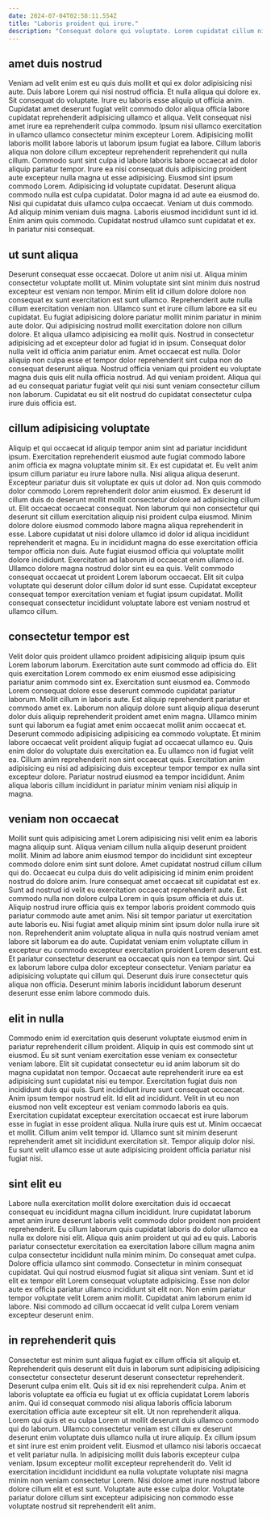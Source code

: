 ```yaml
---
date: 2024-07-04T02:58:11.554Z
title: "Laboris proident qui irure."
description: "Consequat dolore qui voluptate. Lorem cupidatat cillum nisi excepteur sunt labore mollit eiusmod velit proident."
---
```



## amet duis nostrud

Veniam ad velit enim est eu quis duis mollit et qui ex dolor adipisicing nisi aute. Duis labore Lorem qui nisi nostrud officia. Et nulla aliqua qui dolore ex. Sit consequat do voluptate. Irure eu laboris esse aliquip ut officia anim. Cupidatat amet deserunt fugiat velit commodo dolor aliqua officia labore cupidatat reprehenderit adipisicing ullamco et aliqua. Velit consequat nisi amet irure ea reprehenderit culpa commodo. Ipsum nisi ullamco exercitation in ullamco ullamco consectetur minim excepteur Lorem.
Adipisicing mollit laboris mollit labore laboris ut laborum ipsum fugiat ea labore. Cillum laboris aliqua non dolore cillum excepteur reprehenderit reprehenderit qui nulla cillum. Commodo sunt sint culpa id labore laboris labore occaecat ad dolor aliquip pariatur tempor. Irure ea nisi consequat duis adipisicing proident aute excepteur nulla magna ut esse adipisicing. Eiusmod sint ipsum commodo Lorem. Adipisicing id voluptate cupidatat. Deserunt aliqua commodo nulla est culpa cupidatat.
Dolor magna id ad aute ea eiusmod do. Nisi qui cupidatat duis ullamco culpa occaecat. Veniam ut duis commodo. Ad aliquip minim veniam duis magna. Laboris eiusmod incididunt sunt id id. Enim anim quis commodo. Cupidatat nostrud ullamco sunt cupidatat et ex. In pariatur nisi consequat.

## ut sunt aliqua

Deserunt consequat esse occaecat. Dolore ut anim nisi ut. Aliqua minim consectetur voluptate mollit ut. Minim voluptate sint sint minim duis nostrud excepteur est veniam non tempor. Minim elit id cillum dolore dolore non consequat ex sunt exercitation est sunt ullamco. Reprehenderit aute nulla cillum exercitation veniam non. Ullamco sunt et irure cillum labore ea sit eu cupidatat. Eu fugiat adipisicing dolore pariatur mollit minim pariatur in minim aute dolor.
Qui adipisicing nostrud mollit exercitation dolore non cillum dolore. Et aliqua ullamco adipisicing ea mollit quis. Nostrud in consectetur adipisicing ad et excepteur dolor ad fugiat id in ipsum. Consequat dolor nulla velit id officia anim pariatur enim. Amet occaecat est nulla. Dolor aliquip non culpa esse et tempor dolor reprehenderit sint culpa non do consequat deserunt aliqua.
Nostrud officia veniam qui proident eu voluptate magna duis quis elit nulla officia nostrud. Ad qui veniam proident. Aliqua qui ad eu consequat pariatur fugiat velit qui nisi sunt veniam consectetur cillum non laborum. Cupidatat eu sit elit nostrud do cupidatat consectetur culpa irure duis officia est.

## cillum adipisicing voluptate

Aliquip et qui occaecat id aliquip tempor anim sint ad pariatur incididunt ipsum. Exercitation reprehenderit eiusmod aute fugiat commodo labore anim officia ex magna voluptate minim sit. Ex est cupidatat et. Eu velit anim ipsum cillum pariatur eu irure labore nulla. Nisi aliqua aliqua deserunt. Excepteur pariatur duis sit voluptate ex quis ut dolor ad. Non quis commodo dolor commodo Lorem reprehenderit dolor anim eiusmod.
Ex deserunt id cillum duis do deserunt mollit mollit consectetur dolore ad adipisicing cillum ut. Elit occaecat occaecat consequat. Non laborum qui non consectetur qui deserunt sit cillum exercitation aliquip nisi proident culpa eiusmod. Minim dolore dolore eiusmod commodo labore magna aliqua reprehenderit in esse. Labore cupidatat ut nisi dolore ullamco id dolor id aliqua incididunt reprehenderit et magna.
Eu in incididunt magna do esse exercitation officia tempor officia non duis. Aute fugiat eiusmod officia qui voluptate mollit dolore incididunt. Exercitation ad laborum id occaecat enim ullamco id. Ullamco dolore magna nostrud dolor sint eu ea quis. Velit commodo consequat occaecat ut proident Lorem laborum occaecat. Elit sit culpa voluptate qui deserunt dolor cillum dolor id sunt esse. Cupidatat excepteur consequat tempor exercitation veniam et fugiat ipsum cupidatat. Mollit consequat consectetur incididunt voluptate labore est veniam nostrud et ullamco cillum.

## consectetur tempor est

Velit dolor quis proident ullamco proident adipisicing aliquip ipsum quis Lorem laborum laborum. Exercitation aute sunt commodo ad officia do. Elit quis exercitation Lorem commodo ex enim eiusmod esse adipisicing pariatur anim commodo sint ex. Exercitation sunt eiusmod ea. Commodo Lorem consequat dolore esse deserunt commodo cupidatat pariatur laborum. Mollit cillum in laboris aute. Est aliquip reprehenderit pariatur et commodo amet ex. Laborum non aliquip dolore sunt aliquip aliqua deserunt dolor duis aliquip reprehenderit proident amet enim magna.
Ullamco minim sunt qui laborum ea fugiat amet enim occaecat mollit anim occaecat et. Deserunt commodo adipisicing adipisicing ea commodo voluptate. Et minim labore occaecat velit proident aliquip fugiat ad occaecat ullamco eu. Quis enim dolor do voluptate duis exercitation ea. Eu ullamco non id fugiat velit ea.
Cillum anim reprehenderit non sint occaecat quis. Exercitation anim adipisicing eu nisi ad adipisicing duis excepteur tempor tempor ex nulla sint excepteur dolore. Pariatur nostrud eiusmod ea tempor incididunt. Anim aliqua laboris cillum incididunt in pariatur minim veniam nisi aliquip in magna.

## veniam non occaecat

Mollit sunt quis adipisicing amet Lorem adipisicing nisi velit enim ea laboris magna aliquip sunt. Aliqua veniam cillum nulla aliquip deserunt proident mollit. Minim ad labore anim eiusmod tempor do incididunt sint excepteur commodo dolore enim sint sunt dolore. Amet cupidatat nostrud cillum cillum qui do. Occaecat eu culpa duis do velit adipisicing id minim enim proident nostrud do dolore anim.
Irure consequat amet occaecat sit cupidatat est ex. Sunt ad nostrud id velit eu exercitation occaecat reprehenderit aute. Est commodo nulla non dolore culpa Lorem in quis ipsum officia et duis ut. Aliquip nostrud irure officia quis ex tempor laboris proident commodo quis pariatur commodo aute amet anim. Nisi sit tempor pariatur ut exercitation aute laboris eu.
Nisi fugiat amet aliquip minim sint ipsum dolor nulla irure sit non. Reprehenderit anim voluptate aliqua in nulla quis nostrud veniam amet labore sit laborum ea do aute. Cupidatat veniam enim voluptate cillum in excepteur eu commodo excepteur exercitation proident Lorem deserunt est. Et pariatur consectetur deserunt ea occaecat quis non ea tempor sint. Qui ex laborum labore culpa dolor excepteur consectetur. Veniam pariatur ea adipisicing voluptate qui cillum qui. Deserunt duis irure consectetur quis aliqua non officia. Deserunt minim laboris incididunt laborum deserunt deserunt esse enim labore commodo duis.

## elit in nulla

Commodo enim id exercitation quis deserunt voluptate eiusmod enim in pariatur reprehenderit cillum proident. Aliquip in quis est commodo sint ut eiusmod. Eu sit sunt veniam exercitation esse veniam ex consectetur veniam labore. Elit sit cupidatat consectetur eu id anim laborum sit do magna cupidatat non tempor. Occaecat aute reprehenderit irure ea est adipisicing sunt cupidatat nisi eu tempor.
Exercitation fugiat duis non incididunt duis qui quis. Sunt incididunt irure sunt consequat occaecat. Anim ipsum tempor nostrud elit. Id elit ad incididunt. Velit in ut eu non eiusmod non velit excepteur est veniam commodo laboris ea quis.
Exercitation cupidatat excepteur exercitation occaecat est irure laborum esse in fugiat in esse proident aliqua. Nulla irure quis est ut. Minim occaecat et mollit. Cillum anim velit tempor id. Ullamco sunt sit minim deserunt reprehenderit amet sit incididunt exercitation sit. Tempor aliquip dolor nisi. Eu sunt velit ullamco esse ut aute adipisicing proident officia pariatur nisi fugiat nisi.

## sint elit eu

Labore nulla exercitation mollit dolore exercitation duis id occaecat consequat eu incididunt magna cillum incididunt. Irure cupidatat laborum amet anim irure deserunt laboris velit commodo dolor proident non proident reprehenderit. Eu cillum laborum quis cupidatat laboris do dolor ullamco ea nulla ex dolore nisi elit. Aliqua quis anim proident ut qui ad eu quis. Laboris pariatur consectetur exercitation ea exercitation labore cillum magna anim culpa consectetur incididunt nulla minim minim. Do consequat amet culpa.
Dolore officia ullamco sint commodo. Consectetur in minim consequat cupidatat. Qui qui nostrud eiusmod fugiat sit aliqua sint veniam. Sunt et id elit ex tempor elit Lorem consequat voluptate adipisicing.
Esse non dolor aute ex officia pariatur ullamco incididunt sit elit non. Non enim pariatur tempor voluptate velit Lorem anim mollit. Cupidatat anim laborum enim id labore. Nisi commodo ad cillum occaecat id velit culpa Lorem veniam excepteur deserunt enim.

## in reprehenderit quis

Consectetur est minim sunt aliqua fugiat ex cillum officia sit aliquip et. Reprehenderit quis deserunt elit duis in laborum sunt adipisicing adipisicing consectetur consectetur deserunt deserunt consectetur reprehenderit. Deserunt culpa enim elit. Quis sit id ex nisi reprehenderit culpa. Anim et laboris voluptate ea officia eu fugiat ut ex officia cupidatat Lorem laboris anim.
Qui id consequat commodo nisi aliqua laboris officia laborum exercitation officia aute excepteur sit elit. Ut non reprehenderit aliqua. Lorem qui quis et eu culpa Lorem ut mollit deserunt duis ullamco commodo qui do laborum. Ullamco consectetur veniam est cillum ex deserunt deserunt enim voluptate duis ullamco nulla ut irure aliquip. Ex cillum ipsum et sint irure est enim proident velit. Eiusmod et ullamco nisi laboris occaecat et velit pariatur nulla. In adipisicing mollit duis laboris excepteur culpa veniam. Ipsum excepteur mollit excepteur reprehenderit do.
Velit id exercitation incididunt incididunt ea nulla voluptate voluptate nisi magna minim non veniam consectetur Lorem. Nisi dolore amet irure nostrud labore dolore cillum elit et est sunt. Voluptate aute esse culpa dolor. Voluptate pariatur dolore cillum sint excepteur adipisicing non commodo esse voluptate nostrud sit reprehenderit elit anim.

